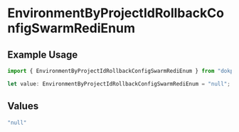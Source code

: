 # EnvironmentByProjectIdRollbackConfigSwarmRediEnum

## Example Usage

```typescript
import { EnvironmentByProjectIdRollbackConfigSwarmRediEnum } from "dokploy-sdk/models/operations";

let value: EnvironmentByProjectIdRollbackConfigSwarmRediEnum = "null";
```

## Values

```typescript
"null"
```